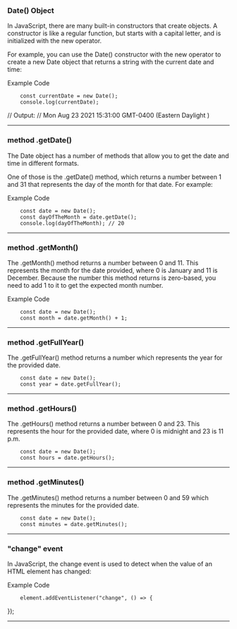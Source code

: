 ### Date() Object

In JavaScript, there are many built-in constructors that create objects. A constructor is like a regular function, but starts with a capital letter, and is initialized with the new operator.

For example, you can use the Date() constructor with the new operator to create a new Date object that returns a string with the current date and time:

Example Code

        const currentDate = new Date();
        console.log(currentDate);

// Output:
// Mon Aug 23 2021 15:31:00 GMT-0400 (Eastern Daylight )


----------------------------------------------------------
### method .getDate()

The Date object has a number of methods that allow you to get the date and time in different formats.

One of those is the .getDate() method, which returns a number between 1 and 31 that represents the day of the month for that date. For example:

Example Code

        const date = new Date();
        const dayOfTheMonth = date.getDate();
        console.log(dayOfTheMonth); // 20

----------------------------------------------------------
### method .getMonth()

The .getMonth() method returns a number between 0 and 11. This represents the month for the date provided, where 0 is January and 11 is December. Because the number this method returns is zero-based, you need to add 1 to it to get the expected month number.

Example Code

        const date = new Date();
        const month = date.getMonth() + 1;

----------------------------------------------------------
### method .getFullYear()

The .getFullYear() method returns a number which represents the year for the provided date.

        const date = new Date();
        const year = date.getFullYear();

----------------------------------------------------------
### method .getHours()

The .getHours() method returns a number between 0 and 23. This represents the hour for the provided date, where 0 is midnight and 23 is 11 p.m.

        const date = new Date();
        const hours = date.getHours();

----------------------------------------------------------
### method .getMinutes()

The .getMinutes() method returns a number between 0 and 59 which represents the minutes for the provided date.

        const date = new Date();
        const minutes = date.getMinutes();

----------------------------------------------------------
### "change" event

In JavaScript, the change event is used to detect when the value of an HTML element has changed:

Example Code

        element.addEventListener("change", () => {
    
});

----------------------------------------------------------


